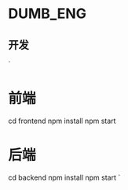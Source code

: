 # DUMB_ENG

## 开发

`
# 前端
cd frontend
npm install
npm start
# 后端
cd backend
npm install
npm start
`

